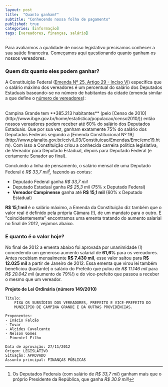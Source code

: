 ```yaml
---
layout: post
title:  "Quanto ganham?"
subtitle: "Conhecendo nossa folha de pagamento"
published: true
categories: [informação]
tags: [vereadores, finanças, salário]
---
```




Para avaliarmos a qualidade de nosso legislativo precisamos conhecer a sua saúde financeira. Começamos aqui questionando quanto ganham os nossos vereadores. 

### Quem diz quanto eles podem ganhar?

A Constituição Federal ([Emenda Nº 25, Artigo 29 - Inciso VI](http://www.planalto.gov.br/ccivil_03/Constituicao/Emendas/Emc/emc25.htm)) especifica que o salário máximo dos vereadores é um percentual do salário dos Deputados Estaduais baseando-se no número de habitantes da cidade (emenda similar a que define o [número de vereadores](https://nazareno.github.io/vereadorescg-site//2016/09/quem-sao.html)): 

<!--html_preserve--><div id="htmlwidget-b1986065670b51665853" style="width:100%;height:auto;" class="datatables html-widget"></div>
<script type="application/json" data-for="htmlwidget-b1986065670b51665853">{"x":{"filter":"none","data":[["Menos de 10 mil","De 10.001 mil à 50 mil","De 50.001 à 100 mil","De 100.001 à 300 mil","<b>De 300.001 à 500 mil\u003c/b>","Mais de 500.000"],["20%","30%","40%","50%","<b>60%\u003c/b>","70%"]],"container":"<table class=\"display\">\n  <thead>\n    <tr>\n      <th>Número de Habitantes\u003c/th>\n      <th>Percentual do Salário dos Deputados Estaduais\u003c/th>\n    \u003c/tr>\n  \u003c/thead>\n\u003c/table>","options":{"paging":false,"searching":false,"ordering":false,"info":false,"order":[],"autoWidth":false,"orderClasses":false}},"evals":[],"jsHooks":[]}</script><!--/html_preserve-->
<br>
Campina Grande tem **385.213 habitantes** (pelo [Censo de 2010](http://www.ibge.gov.br/home/estatistica/populacao/censo2010/)) então nossos vereadores podem receber até 60% do salário dos Deputados Estaduais. Que por sua vez, ganham exatamente 75% do salário dos Deputados Federais segundo a [Emenda Constitucional Nº 19](http://www.planalto.gov.br/ccivil_03/Constituicao/Emendas/Emc/emc19.htm). Com isso a Constituição criou a conhecida carreira política legislativa, de Vereador para Deputado Estadual, depois para Deputado Federal (e certamente Senador ao final).

Concluindo a linha de pensamento, o salário mensal de uma Deputado Federal é *R$ 33,7 mil*[^footnote-salario-presidente], fazendo as contas:

[^footnote-salario-presidente]: Os Deputados Federais (com salário de *R$ 33,7 mil*) ganham mais que o próprio Presidente da República, que ganha *R$ 30.9 mil*!

* Deputado Federal ganha *R$ 33,7 mil*
* Deputado Estadual ganha *R$ 25,3 mil* (75% x Deputado Federal)
* **Vereador Campinense** ganha até **R$ 15,1 mil** (60% x Deputado Estadual)

**R$ 15,1 mil** é o salário máximo, a Emenda da Constituição diz também que o valor real é definido pela própria Câmara (!), de um mandato para o outro. E "coincidentemente" encontramos uma ementa tratando do aumento salarial no final de 2012, vejamos abaixo.

### E quanto é o valor hoje?

No final de 2012 a ementa abaixo foi aprovada por unanimidade (!) concedendo um generoso aumento salarial de **61,6%** para os vereadores. Antes recebiam mensalmente **R$ 7.430 mil**, esse valor saltou para **R$ 12.025 mil** a partir de Janeiro de 2012. Essa ementa que virou lei também beneficiou (bastante) o salário do Prefeito que pulou de *R$ 11.146 mil* para *R$ 20.042 mil* (aumento de 79%!) e do vice-prefeito que passou a receber o mesmo que um vereador. 

**Projeto de Lei Ordinária (número 149/2010)**

    Título:
        FIXA OS SUBSÍDIOS DOS VEREADORES, PREFEITO E VICE-PREFEITO DO 
        MUNICÍPIO DE CAMPINA GRANDE E DÁ OUTRAS PROVIDÊNCIAS.

    Proponentes:
    - Inácio Falcão
    - Tovar
    - Alcides Cavalcante
    - Nelson Gomes
    - Pimentel Filho

    Data de aprovação: 27/11/2012
    Origem: LEGISLATIVO
    Situação: APROVADO
    Assunto principal: FINANÇAS PÚBLICAS
